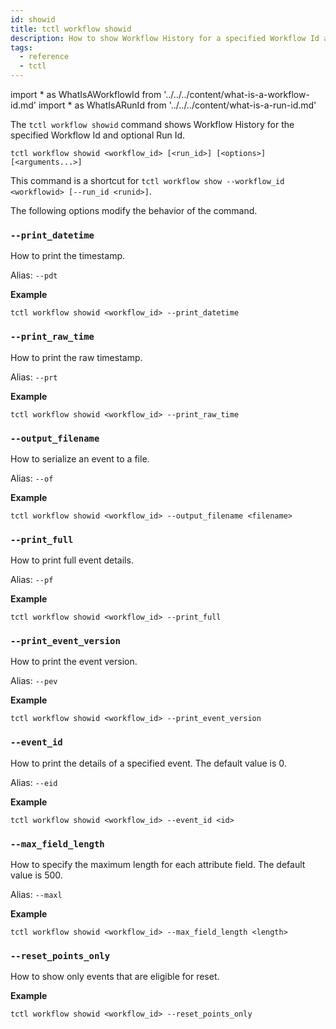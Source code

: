 ```yaml
---
id: showid
title: tctl workflow showid
description: How to show Workflow History for a specified Workflow Id and optional Run Id using tctl.
tags:
  - reference
  - tctl
---
```


<!-- prettier-ignore -->
import * as WhatIsAWorkflowId from '../../../content/what-is-a-workflow-id.md'
import * as WhatIsARunId from '../../../content/what-is-a-run-id.md'

The `tctl workflow showid` command shows Workflow History for the specified <preview page={WhatIsAWorkflowId}>Workflow Id</preview> and optional <preview page={WhatIsARunId}>Run Id</preview>.

`tctl workflow showid <workflow_id> [<run_id>] [<options>] [<arguments...>]`

This command is a shortcut for `tctl workflow show --workflow_id <workflowid> [--run_id <runid>]`.

The following options modify the behavior of the command.

### `--print_datetime`

How to print the timestamp.

Alias: `--pdt`

**Example**

```
tctl workflow showid <workflow_id> --print_datetime
```

### `--print_raw_time`

How to print the raw timestamp.

Alias: `--prt`

**Example**

```
tctl workflow showid <workflow_id> --print_raw_time
```

### `--output_filename`

How to serialize an event to a file.

Alias: `--of`

**Example**

```
tctl workflow showid <workflow_id> --output_filename <filename>
```

### `--print_full`

How to print full event details.

Alias: `--pf`

**Example**

```
tctl workflow showid <workflow_id> --print_full
```

### `--print_event_version`

How to print the event version.

Alias: `--pev`

**Example**

```
tctl workflow showid <workflow_id> --print_event_version
```

### `--event_id`

How to print the details of a specified event.
The default value is 0.

Alias: `--eid`

**Example**

```
tctl workflow showid <workflow_id> --event_id <id>
```

### `--max_field_length`

How to specify the maximum length for each attribute field.
The default value is 500.

Alias: `--maxl`

**Example**

```
tctl workflow showid <workflow_id> --max_field_length <length>
```

### `--reset_points_only`

How to show only events that are eligible for reset.

**Example**

```
tctl workflow showid <workflow_id> --reset_points_only
```
